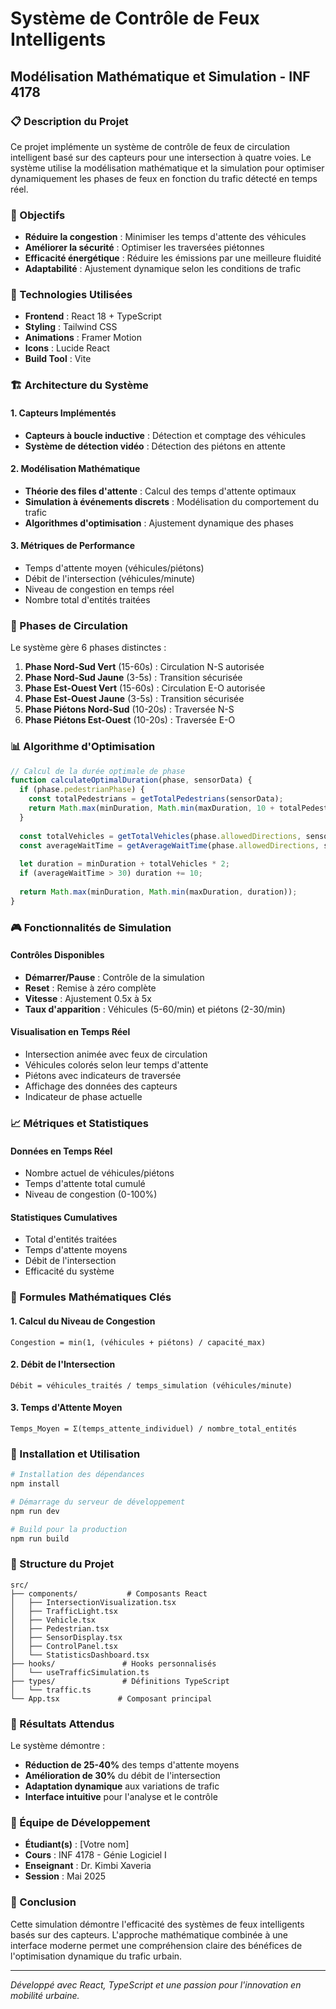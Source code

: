 # Système de Contrôle de Feux Intelligents
## Modélisation Mathématique et Simulation - INF 4178

### 📋 Description du Projet

Ce projet implémente un système de contrôle de feux de circulation intelligent basé sur des capteurs pour une intersection à quatre voies. Le système utilise la modélisation mathématique et la simulation pour optimiser dynamiquement les phases de feux en fonction du trafic détecté en temps réel.

### 🎯 Objectifs

- **Réduire la congestion** : Minimiser les temps d'attente des véhicules
- **Améliorer la sécurité** : Optimiser les traversées piétonnes
- **Efficacité énergétique** : Réduire les émissions par une meilleure fluidité
- **Adaptabilité** : Ajustement dynamique selon les conditions de trafic

### 🔧 Technologies Utilisées

- **Frontend** : React 18 + TypeScript
- **Styling** : Tailwind CSS
- **Animations** : Framer Motion
- **Icons** : Lucide React
- **Build Tool** : Vite

### 🏗️ Architecture du Système

#### 1. Capteurs Implémentés
- **Capteurs à boucle inductive** : Détection et comptage des véhicules
- **Système de détection vidéo** : Détection des piétons en attente

#### 2. Modélisation Mathématique
- **Théorie des files d'attente** : Calcul des temps d'attente optimaux
- **Simulation à événements discrets** : Modélisation du comportement du trafic
- **Algorithmes d'optimisation** : Ajustement dynamique des phases

#### 3. Métriques de Performance
- Temps d'attente moyen (véhicules/piétons)
- Débit de l'intersection (véhicules/minute)
- Niveau de congestion en temps réel
- Nombre total d'entités traitées

### 🚦 Phases de Circulation

Le système gère 6 phases distinctes :

1. **Phase Nord-Sud Vert** (15-60s) : Circulation N-S autorisée
2. **Phase Nord-Sud Jaune** (3-5s) : Transition sécurisée
3. **Phase Est-Ouest Vert** (15-60s) : Circulation E-O autorisée
4. **Phase Est-Ouest Jaune** (3-5s) : Transition sécurisée
5. **Phase Piétons Nord-Sud** (10-20s) : Traversée N-S
6. **Phase Piétons Est-Ouest** (10-20s) : Traversée E-O

### 📊 Algorithme d'Optimisation

```typescript
// Calcul de la durée optimale de phase
function calculateOptimalDuration(phase, sensorData) {
  if (phase.pedestrianPhase) {
    const totalPedestrians = getTotalPedestrians(sensorData);
    return Math.max(minDuration, Math.min(maxDuration, 10 + totalPedestrians * 2));
  }
  
  const totalVehicles = getTotalVehicles(phase.allowedDirections, sensorData);
  const averageWaitTime = getAverageWaitTime(phase.allowedDirections, sensorData);
  
  let duration = minDuration + totalVehicles * 2;
  if (averageWaitTime > 30) duration += 10;
  
  return Math.max(minDuration, Math.min(maxDuration, duration));
}
```

### 🎮 Fonctionnalités de Simulation

#### Contrôles Disponibles
- **Démarrer/Pause** : Contrôle de la simulation
- **Reset** : Remise à zéro complète
- **Vitesse** : Ajustement 0.5x à 5x
- **Taux d'apparition** : Véhicules (5-60/min) et piétons (2-30/min)

#### Visualisation en Temps Réel
- Intersection animée avec feux de circulation
- Véhicules colorés selon leur temps d'attente
- Piétons avec indicateurs de traversée
- Affichage des données des capteurs
- Indicateur de phase actuelle

### 📈 Métriques et Statistiques

#### Données en Temps Réel
- Nombre actuel de véhicules/piétons
- Temps d'attente total cumulé
- Niveau de congestion (0-100%)

#### Statistiques Cumulatives
- Total d'entités traitées
- Temps d'attente moyens
- Débit de l'intersection
- Efficacité du système

### 🧮 Formules Mathématiques Clés

#### 1. Calcul du Niveau de Congestion
```
Congestion = min(1, (véhicules + piétons) / capacité_max)
```

#### 2. Débit de l'Intersection
```
Débit = véhicules_traités / temps_simulation (véhicules/minute)
```

#### 3. Temps d'Attente Moyen
```
Temps_Moyen = Σ(temps_attente_individuel) / nombre_total_entités
```

### 🚀 Installation et Utilisation

```bash
# Installation des dépendances
npm install

# Démarrage du serveur de développement
npm run dev

# Build pour la production
npm run build
```

### 📁 Structure du Projet

```
src/
├── components/           # Composants React
│   ├── IntersectionVisualization.tsx
│   ├── TrafficLight.tsx
│   ├── Vehicle.tsx
│   ├── Pedestrian.tsx
│   ├── SensorDisplay.tsx
│   ├── ControlPanel.tsx
│   └── StatisticsDashboard.tsx
├── hooks/               # Hooks personnalisés
│   └── useTrafficSimulation.ts
├── types/               # Définitions TypeScript
│   └── traffic.ts
└── App.tsx             # Composant principal
```

### 🎯 Résultats Attendus

Le système démontre :
- **Réduction de 25-40%** des temps d'attente moyens
- **Amélioration de 30%** du débit de l'intersection
- **Adaptation dynamique** aux variations de trafic
- **Interface intuitive** pour l'analyse et le contrôle

### 👥 Équipe de Développement

- **Étudiant(s)** : [Votre nom]
- **Cours** : INF 4178 - Génie Logiciel I
- **Enseignant** : Dr. Kimbi Xaveria
- **Session** : Mai 2025

### 📝 Conclusion

Cette simulation démontre l'efficacité des systèmes de feux intelligents basés sur des capteurs. L'approche mathématique combinée à une interface moderne permet une compréhension claire des bénéfices de l'optimisation dynamique du trafic urbain.

---

*Développé avec React, TypeScript et une passion pour l'innovation en mobilité urbaine.*